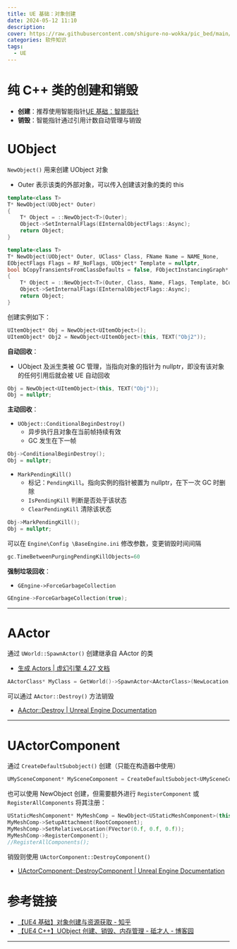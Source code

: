 ```yaml
---
title: UE 基础：对象创建
date: 2024-05-12 11:10
description: 
cover: https://raw.githubusercontent.com/shigure-no-wokka/pic_bed/main/imgs/family_engine.jpg
categories: 软件知识
tags:
  - UE
---
```


# 纯 C++ 类的创建和销毁

- **创建**：推荐使用智能指针[UE 基础：智能指针](UE基础：智能指针.md)
- **销毁**：智能指针通过引用计数自动管理与销毁



# UObject

`NewObject()` 用来创建 UObject 对象
- Outer 表示该类的外部对象，可以传入创建该对象的类的 this

```cpp
template<class T>
T* NewObject(UObject* Outer)
{
	T* Object = ::NewObject<T>(Outer);
	Object->SetInternalFlags(EInternalObjectFlags::Async);
	return Object;
}

template<class T>
T* NewObject(UObject* Outer, UClass* Class, FName Name = NAME_None, 
EObjectFlags Flags = RF_NoFlags, UObject* Template = nullptr,
bool bCopyTransientsFromClassDefaults = false, FObjectInstancingGraph* InInstanceGraph = nullptr)
{
	T* Object = ::NewObject<T>(Outer, Class, Name, Flags, Template, bCopyTransientsFromClassDefaults, InInstanceGraph);
	Object->SetInternalFlags(EInternalObjectFlags::Async);
	return Object;
}

```

创建实例如下：
```cpp
UItemObject* Obj = NewObject<UItemObject>();
UItemObject* Obj2 = NewObject<UItemObject>(this, TEXT("Obj2"));
```

**自动回收**：
- UObject 及派生类被 GC 管理，当指向对象的指针为 nullptr，即没有该对象的任何引用后就会被 UE 自动回收
```cpp
Obj = NewObject<UItemObject>(this, TEXT("Obj"));
Obj = nullptr;
```

**主动回收**：
- `UObject::ConditionalBeginDestroy()`
	- 异步执行且对象在当前帧持续有效
	- GC 发生在下一帧

```cpp
Obj->ConditionalBeginDestroy();
Obj = nullptr;
```

- `MarkPendingKill()`
	- 标记：`PendingKill`。指向实例的指针被置为 nullptr，在下一次 GC 时删除
	- `IsPendingKill` 判断是否处于该状态
	- `ClearPendingKill` 清除该状态

```cpp
Obj->MarkPendingKill();
Obj = nullptr;
```

可以在 `Engine\Config \BaseEngine.ini` 修改参数，变更销毁时间间隔

```cpp
gc.TimeBetweenPurgingPendingKillObjects=60
```

**强制垃圾回收**：
- `GEngine->ForceGarbageCollection`

```cpp
GEngine->ForceGarbageCollection(true);
```


---
# AActor

通过 `UWorld::SpawnActor()` 创建继承自 AActor 的类
- [生成 Actors | 虚幻引擎 4.27 文档](https://docs.unrealengine.com/4.27/zh-CN/ProgrammingAndScripting/ProgrammingWithCPP/UnrealArchitecture/Actors/Spawning/)

```cpp
AActorClass* MyClass = GetWorld()->SpawnActor<AActorClass>(NewLocation, NewRotation);
```

可以通过 `AActor::Destroy()` 方法销毁
- [AActor::Destroy | Unreal Engine Documentation](https://docs.unrealengine.com/4.27/en-US/API/Runtime/Engine/GameFramework/AActor/Destroy/)


---
# UActorComponent

通过 `CreateDefaultSubobject()` 创建（只能在构造器中使用）

```cpp
UMySceneComponent* MySceneComponent = CreateDefaultSubobject<UMySceneComponent>(TEXT("MySceneComponent"));
```

也可以使用 NewObject 创建，但需要额外进行 `RegisterComponent` 或 `RegisterAllComponents` 将其注册：

```cpp
UStaticMeshComponent* MyMeshComp = NewObject<UStaticMeshComponent>(this, TEXT("MyMeshComp"));
MyMeshComp->SetupAttachment(RootComponent);
MyMeshComp->SetRelativeLocation(FVector(0.f, 0.f, 0.f));
MyMeshComp->RegisterComponent();
//RegisterAllComponents();
```

销毁则使用 `UActorComponent::DestroyComponent()`
-  [UActorComponent::DestroyComponent | Unreal Engine Documentation](https://docs.unrealengine.com/4.26/en-US/API/Runtime/Engine/Components/UActorComponent/DestroyComponent/)

# 参考链接
- [【UE4 基础】对象创建与资源获取 - 知乎](https://zhuanlan.zhihu.com/p/99327373)
- [【UE4 C++】UObject 创建、销毁、内存管理 - 砥才人 - 博客园](https://www.cnblogs.com/shiroe/p/14731501.html)


---
